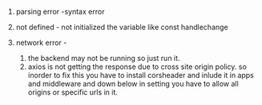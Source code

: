 1. parsing error -syntax error
2. not defined   - not initialized the variable like const handlechange

3. network error -
   1. the backend may not be running so just run it.
   2. axios is not getting the response due to cross site origin policy. 
   so inorder to fix this you have to install corsheader and inlude it in apps and middleware and down below in setting you have to allow all origins or specific urls in it.